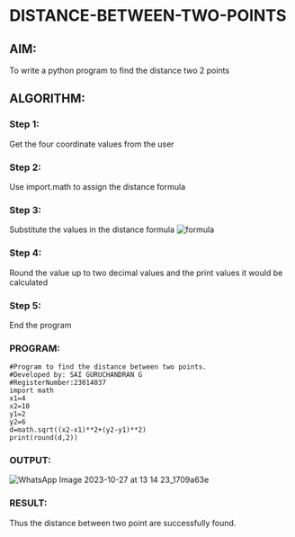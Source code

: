 # DISTANCE-BETWEEN-TWO-POINTS

## AIM:
To write a python program to find the distance two 2 points
## ALGORITHM:
### Step 1: 
Get the four coordinate values from the user
### Step 2: 
Use import.math to assign the distance formula
### Step 3:
Substitute the values in the distance formula  ![formula](/formula.JPG)
### Step 4: 
Round the value up to two decimal values and the print values it would be calculated
### Step 5: 
End the program
### PROGRAM:
```
#Program to find the distance between two points.
#Developed by: SAI GURUCHANDRAN G
#RegisterNumber:23014037
import math
x1=4
x2=10
y1=2
y2=6
d=math.sqrt((x2-x1)**2+(y2-y1)**2)
print(round(d,2))
```
### OUTPUT:
![WhatsApp Image 2023-10-27 at 13 14 23_1709a63e](https://github.com/Saiguruchandran/DISTANCE-BETWEEN-TWO-POINTS/assets/144870946/536988df-9c18-4ede-b052-3a5146f6958d)

### RESULT:
Thus the distance between two point are successfully found.
